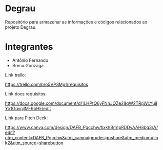 # Degrau
Repositório para armazenar as informações e códigos relacionados ao projeto Degrau.


# Integrantes 

- Antônio Fernando
- Breno Gonzaga

Link trello:

https://trello.com/b/o5VPSMp1/requisitos

Link docs requisitos:

https://docs.google.com/document/d/1LHPtQ6yFNhJQZe28qW2TRpWcYujIYx1GqvqjlM-RbHE/edit

Link para Pitch Deck:

https://www.canva.com/design/DAFB_Pgcchw/tixkhBm1pRDDvAAH8bq3rA/edit?utm_content=DAFB_Pgcchw&utm_campaign=designshare&utm_medium=link2&utm_source=sharebutton

